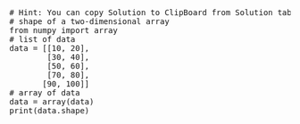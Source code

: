 <pre class="file" data-target="clipboard">
# Hint: You can copy Solution to ClipBoard from Solution tab
# shape of a two-dimensional array
from numpy import array
# list of data
data = [[10, 20],
		[30, 40],
		[50, 60],
    	[70, 80],
       [90, 100]]
# array of data
data = array(data)
print(data.shape)
</pre>

